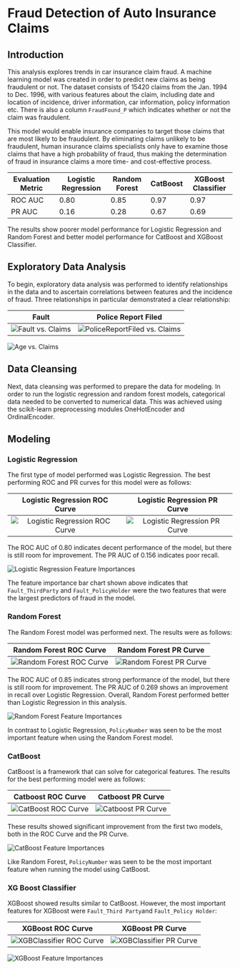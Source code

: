 # Fraud Detection of Auto Insurance Claims

## Introduction 
This analysis explores trends in car insurance claim fraud. A machine learning model was created in order to predict new claims as being fraudulent or not. The dataset consists of 15420 claims from the Jan. 1994 to Dec. 1996, with various features about the claim, including date and location of incidence, driver information, car information, policy information etc. There is also a column `FraudFound_P` which indicates whether or not the claim was fraudulent. 

This model would enable insurance companies to target those claims that are most likely to be fraudulent. By eliminating claims unlikely to be fraudulent, human insurance claims specialists only have to examine those claims that have a high probability of fraud, thus making the determination of fraud in insurance claims a more time- and cost-effective process.

| Evaluation Metric | Logistic Regression  | Random Forest  | CatBoost  | XGBoost Classifier  |  
|---|---|---|---|---|
| ROC AUC  | 0.80  | 0.85  | 0.97  | 0.97  |
| PR AUC  |  0.16 | 0.28  | 0.67  | 0.69  |
    
The results show poorer model performance for Logistic Regression and Random Forest and better model performance for CatBoost and XGBoost Classifier.

## Exploratory Data Analysis

To begin, exploratory data analysis was performed to identify relationships in the data and to ascertain correlations between features and the incidence of fraud. Three relationships in particular demonstrated a clear relationship:

Fault            |  Police Report Filed
:-------------------------:|:-------------------------:
![Fault vs. Claims](image-1.png)  |  ![PoliceReportFiled vs. Claims](image-2.png)

![Age vs. Claims](image.png)


## Data Cleansing

Next, data cleansing was performed to prepare the data for modeling. In order to run the logistic regression and random forest models, categorical data needed to be converted to numerical data. This was achieved using the scikit-learn preprocessing modules OneHotEncoder and OrdinalEncoder. 

## Modeling

### Logistic Regression

The first type of model performed was Logistic Regression. The best performing ROC and PR curves for this model were as follows:

Logistic Regression ROC Curve            |  Logistic Regression PR Curve
:-------------------------:|:-------------------------:
![Logistic Regression ROC Curve](image-23.png) | ![Logistic Regression PR Curve](image-24.png)

The ROC AUC of 0.80 indicates decent performance of the model, but there is still room for improvement. The PR AUC of 0.156 indicates poor recall.

![Logistic Regression Feature Importances](image-25.png)

The feature importance bar chart shown above indicates that `Fault_ThirdParty` and `Fault_PolicyHolder` were the two features that were the largest predictors of fraud in the model.

### Random Forest

The Random Forest model was performed next. The results were as follows:

Random Forest ROC Curve            |  Random Forest PR Curve
:-------------------------:|:-------------------------:
![Random Forest ROC Curve](image-14.png) | ![Random Forest PR Curve](image-15.png)

The ROC AUC of 0.85 indicates strong performance of the model, but there is still room for improvement. The PR AUC of 0.269 shows an improvement in recall over Logistic Regression. Overall, Random Forest performed better than Logistic Regression in this analysis.

![Random Forest Feature Importances](image-16.png)

In contrast to Logistic Regression, `PolicyNumber` was seen to be the most important feature when using the Random Forest model.

### CatBoost

CatBoost is a framework that can solve for categorical features. The results for the best performing model were as follows: 

Catboost ROC Curve  |  Catboost PR Curve
:-------------------------:|:-------------------------:
![CatBoost ROC Curve](image-17.png) | ![Catboost PR Curve](image-18.png)

These results showed significant improvement from the first two models, both in the ROC Curve and the PR Curve.

![CatBoost Feature Importances](image-19.png)

Like Random Forest, `PolicyNumber` was seen to be the most important feature when running the model using CatBoost. 

### XG Boost Classifier

XGBoost showed results similar to CatBoost. However, the most important features for XGBoost were `Fault_Third Party`and `Fault_Policy Holder`:

XGBoost ROC Curve  |  XGBoost PR Curve
:-------------------------:|:-------------------------:
![XGBClassifier ROC Curve](image-20.png) | ![XGBClassifier PR Curve](image-21.png)

![XGBoost Feature Importances](image-22.png)



